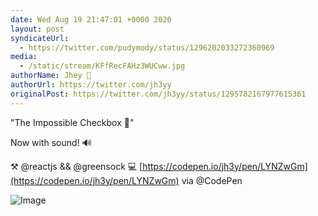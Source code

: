 ```yaml
---
date: Wed Aug 19 21:47:01 +0000 2020
layout: post
syndicateUrl:
  - https://twitter.com/pudymody/status/1296202033272360969
media:
  - /static/stream/KFfRecFAHz3WUCww.jpg
authorName: Jhey 🐻
authorUrl: https://twitter.com/jh3yy
originalPost: https://twitter.com/jh3yy/status/1295782167977615361
---
```

"The Impossible Checkbox 🐻" 

Now with sound! 🔊

⚒️ @reactjs &amp;&amp; @greensock 
💻 [https://codepen.io/jh3y/pen/LYNZwGm](https://codepen.io/jh3y/pen/LYNZwGm) via @CodePen 

![Image](/static/stream/KFfRecFAHz3WUCww.jpg)